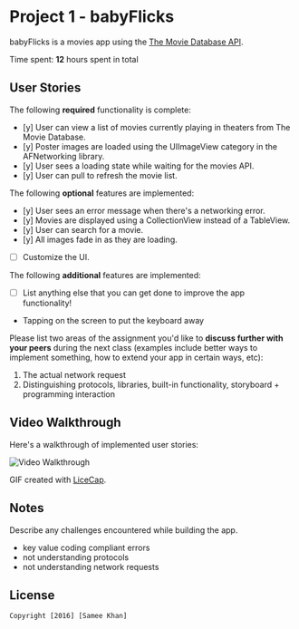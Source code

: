 # Project 1 - babyFlicks

babyFlicks is a movies app using the [The Movie Database API](http://docs.themoviedb.apiary.io/#).

Time spent: **12** hours spent in total

## User Stories

The following **required** functionality is complete:

- [y] User can view a list of movies currently playing in theaters from The Movie Database.
- [y] Poster images are loaded using the UIImageView category in the AFNetworking library.
- [y] User sees a loading state while waiting for the movies API.
- [y] User can pull to refresh the movie list.

The following **optional** features are implemented:

- [y] User sees an error message when there's a networking error.
- [y] Movies are displayed using a CollectionView instead of a TableView.
- [y] User can search for a movie.
- [y] All images fade in as they are loading.
- [ ] Customize the UI.

The following **additional** features are implemented:

- [ ] List anything else that you can get done to improve the app functionality!
- Tapping on the screen to put the keyboard away

Please list two areas of the assignment you'd like to **discuss further with your peers** during the next class (examples include better ways to implement something, how to extend your app in certain ways, etc):

1. The actual network request
2. Distinguishing protocols, libraries, built-in functionality, storyboard + programming interaction

## Video Walkthrough 

Here's a walkthrough of implemented user stories:

<img src='http://i.imgur.com/R5GC7HO.gif' title='Video Walkthrough' width='' alt='Video Walkthrough' />

GIF created with [LiceCap](http://www.cockos.com/licecap/).

## Notes

Describe any challenges encountered while building the app.
- key value coding compliant errors
- not understanding protocols
- not understanding network requests

## License

    Copyright [2016] [Samee Khan]
